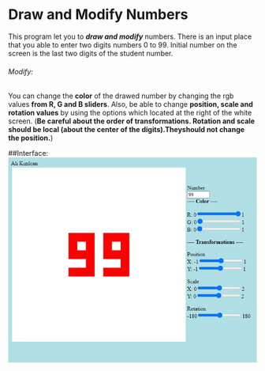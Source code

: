 # Draw and Modify Numbers

This program let you to ***draw and modify*** numbers. There is an input place that you able to enter two digits numbers 0 to 99.
Initial number on the screen is the last two digits of the student number.

###### Modify:
You can change the **color** of the drawed number by changing the rgb values **from R, G and B sliders**. Also, be able to change **position, scale and rotation values** by using the options which located at the right of the white screen.     (__Be careful about the order of transformations. Rotation and scale should be local (about the center of the digits).Theyshould not change the position.__)

##Interface:
![interface](https://github.com/kizilcanali/draw-and-modify-numbers/blob/master/Interface.JPG)
